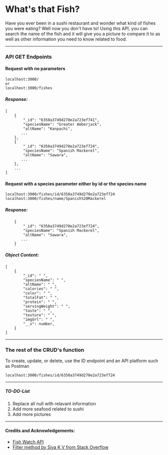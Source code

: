 # What's that Fish?

Have you ever been in a sushi restaurant and wonder what kind of fishes you were eating? Well now you don't have to! Using this API, you can search the name of the fish and it will give you a picture to compare it to as well as other information you need to know related to food.

---

### API GET Endpoints

#### Request with no parameters

```
localhost:3000/
or
localhost:3000/fishes
```

##### Response:

```
[
    {
        "_id": "6350a3749d270e2a723ef741",
        "speciesName": "Greater Amberjack",
        "altName": "Kanpachi",
       ...
    },
    {
        "_id": "6350a3749d270e2a723ef724",
        "speciesName": "Spanish Mackerel",
        "altName": "Sawara",
       ...
    },
    ...
]
```

#### Request with a species parameter either by id or the species name

```
localhost:3000/fishes/id/6350a3749d270e2a723ef724
localhost:3000/fishes/name/Spanish%20Mackerel
```

##### Response:

```
    {
        "_id": "6350a3749d270e2a723ef724",
        "speciesName": "Spanish Mackerel",
        "altName": "Sawara",
       ...
    }
```

##### Object Content:

```
[
    {
        "_id": " ",
        "speciesName": " ",
        "altName": " ",
        "calories": " ",
        "color": " ",
        "totalFat": " ",
        "protein": " ",
        "servingWeight": " ",
        "taste": " ",
        "texture": " ",
        "imgUrl": " ",
        "__v": number,
    }
]
```

---

### The rest of the CRUD's function

To create, update, or delete, use the ID endpoint and an API platform such as Postman

```
localhost:3000/fishes/id/6350a3749d270e2a723ef724
```

---
##### TO-DO-List
1. Replace all null with relavant information
2. Add more seafood related to sushi
3. Add more pictures

---
#### Credits and Acknowledgements:

- [Fish Watch API](https://www.fishwatch.gov/developers)
- [Filter method by Siva K V from Stack Overflow](https://stackoverflow.com/questions/71756525/remove-specific-words-from-a-string-in-an-efficient-way)
